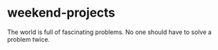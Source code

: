 # weekend-projects
The world is full of fascinating problems. No one should have to solve a problem twice.
